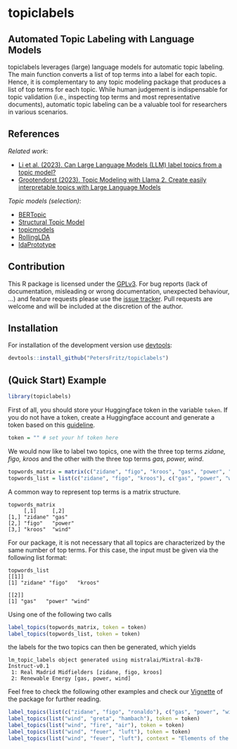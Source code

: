 # topiclabels

## Automated Topic Labeling with Language Models

topiclabels leverages (large) language models for automatic topic labeling. The main function converts a list of top terms into a label for each topic. Hence, it is complementary to any topic modeling package that produces a list of top terms for each topic. While human judgement is indispensable for topic validation (i.e., inspecting top terms and most representative documents), automatic topic labeling can be a valuable tool for researchers in various scenarios.

## References

*Related work*:
* [Li et al. (2023). Can Large Language Models (LLM) label topics from a topic model?](https://osf.io/preprints/socarxiv/23x4m)
* [Grootendorst (2023). Topic Modeling with Llama 2. Create easily interpretable topics with Large Language Models](https://maartengrootendorst.substack.com/p/topic-modeling-with-llama-2?trk=feed_main-feed-card_feed-article-content)

*Topic models (selection)*:
* [BERTopic](https://github.com/MaartenGr/BERTopic)
* [Structural Topic Model](https://www.structuraltopicmodel.com/)
* [topicmodels](https://cran.r-project.org/package=topicmodels)
* [RollingLDA](https://github.com/JonasRieger/rollinglda)
* [ldaPrototype](https://github.com/JonasRieger/ldaPrototype)

## Contribution
This R package is licensed under the [GPLv3](https://www.gnu.org/licenses/gpl-3.0.en.html).
For bug reports (lack of documentation, misleading or wrong documentation, unexpected behaviour, ...) and feature requests please use the [issue tracker](https://github.com/PetersFritz/topiclabels/issues).
Pull requests are welcome and will be included at the discretion of the author.

## Installation

For installation of the development version use [devtools](https://cran.r-project.org/package=devtools):

``` r
devtools::install_github("PetersFritz/topiclabels")
```

## (Quick Start) Example
``` r
library(topiclabels)
```
First of all, you should store your Huggingface token in the variable ``token``. If you do not have a token, create a Huggingface account and generate a token based on this [guideline](https://huggingface.co/docs/transformers.js/guides/private).
``` r
token = "" # set your hf token here
```
We would now like to label two topics, one with the three top terms *zidane, figo, kroos* and the other with the three top terms *gas, power, wind*.
``` r
topwords_matrix = matrix(c("zidane", "figo", "kroos", "gas", "power", "wind"), ncol = 2)
topwords_list = list(c("zidane", "figo", "kroos"), c("gas", "power", "wind"))
```
A common way to represent top terms is a matrix structure.
```
topwords_matrix
     [,1]     [,2]   
[1,] "zidane" "gas"  
[2,] "figo"   "power"
[3,] "kroos"  "wind" 
```
For our package, it is not necessary that all topics are characterized by the same number of top terms. For this case, the input must be given via the following list format:
```
topwords_list
[[1]]
[1] "zidane" "figo"   "kroos" 

[[2]]
[1] "gas"   "power" "wind" 
```
Using one of the following two calls
``` r
label_topics(topwords_matrix, token = token)
label_topics(topwords_list, token = token)
```
the labels for the two topics can then be generated, which yields
```
lm_topic_labels object generated using mistralai/Mixtral-8x7B-Instruct-v0.1
 1: Real Madrid Midfielders [zidane, figo, kroos]
 2: Renewable Energy [gas, power, wind]
```
Feel free to check the following other examples and check our [Vignette](https://htmlpreview.github.io/?https://github.com/PetersFritz/topiclabels/blob/main/performance/Compare_LLM_and_human_labels.html) of the package for further reading.
``` r
label_topics(list(c("zidane", "figo", "ronaldo"), c("gas", "power", "wind")), token = token)
label_topics(list("wind", "greta", "hambach"), token = token)
label_topics(list("wind", "fire", "air"), token = token)
label_topics(list("wind", "feuer", "luft"), token = token)
label_topics(list("wind", "feuer", "luft"), context = "Elements of the Earth", token = token)
```
